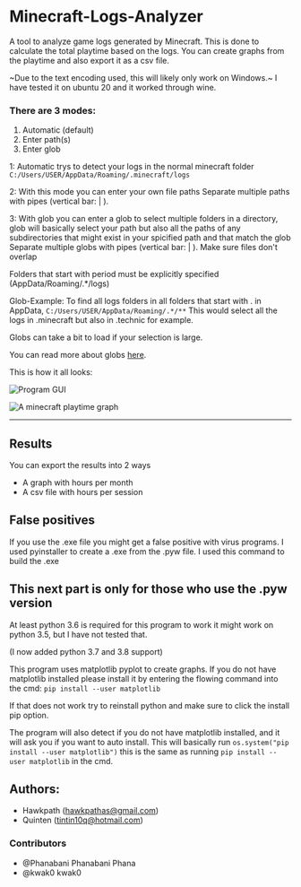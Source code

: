 # Minecraft-Logs-Analyzer
A tool to analyze game logs generated by Minecraft. This is done to calculate the total playtime based on the logs. You can create graphs from the playtime and also export it as a csv file. 

~Due to the text encoding used, this will likely only work on Windows.~ I have tested it on ubuntu 20 and it worked through wine. 

### There are 3 modes:

1. Automatic (default)
2. Enter path(s)
3. Enter glob

1: Automatic trys to detect your logs in the normal minecraft folder 
`C:/Users/USER/AppData/Roaming/.minecraft/logs`

2: With this mode you can enter your own file paths
Separate multiple paths with pipes (vertical bar: | ).

3: With glob you can enter a glob to select multiple folders in a directory,
glob will basically select your path but also all the paths of any subdirectories that might exist in your spicified path and that match the glob
Separate multiple globs with pipes (vertical bar: | ). Make sure files don't overlap

Folders that start with period must be explicitly specified
(AppData/Roaming/.*/logs)

Glob-Example: To find all logs folders in all folders that start with . in AppData,
`C:/Users/USER/AppData/Roaming/.*/**`
This would select all the logs in .minecraft but also in .technic for example.

Globs can take a bit to load if your selection is large.

You can read more about globs [here](https://pymotw.com/3/glob/).


This is how it all looks:

![Program GUI](https://i.imgur.com/UDoV2pC.png)

![A minecraft playtime graph](https://i.imgur.com/Og3PXvG.png)

---

## Results
You can export the results into 2 ways
- A graph with hours per month
- A csv file with hours per session

## False positives
If you use the .exe file you might get a false positive with virus programs. I used pyinstaller to create a .exe from the .pyw file. I used this command to build the .exe 

This next part is only for those who use the .pyw version
---
At least python 3.6 is required for this program to work it might work on python 3.5, but I have not tested that.

(I now added python 3.7 and 3.8 support)

This program uses matplotlib pyplot to create graphs. If you do not have matplotlib installed please install it by entering the flowing command into the cmd:
`pip install --user matplotlib`

If that does not work try to reinstall python and make sure to click the install pip option.

The program will also detect if you do not have matplotlib installed, and it will ask you if you want to auto install.
This will basically run `os.system("pip install --user matplotlib")` this is the same as running `pip install --user matplotlib` in the cmd.

## Authors:
- Hawkpath (hawkpathas@gmail.com)
- Quinten (tintin10q@hotmail.com)

### Contributors

- @Phanabani Phanabani Phana
- @kwak0 kwak0

